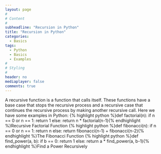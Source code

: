 ```yaml
---
layout: page
#
# Content
#
subheadline: "Recursion in Python"
title: "Recursion in Python"
categories:
  - Basics
tags:
  - Python
  - Basics
  - Examples
#
# Styling
#
header: no
mediaplayer: false
comments: true
---
```

A recursive function is a function that calls itself. These functions have a base case that stops the recursive process and a recursive case that continues the recursive process by making another recursive call.
Here we have some examples in Python:
{% highlight python %}def factorial(n):
    if n == 0 or n == 1:
        return 1
    else:
        return n * factorial(n-1){% endhighlight %}Recursive Factorial Function
{% highlight python %}def fibonacci(n):
    if n == 0 or n == 1:
        return n
    else:
        return fibonacci(n-1) + fibonacci(n-2){% endhighlight %}The Fibonacci Function
{% highlight python %}def find_power(a, b):
    if b == 0:
        return 1
    else:
        return a * find_power(a, b-1){% endhighlight %}Find a Power Recursively
